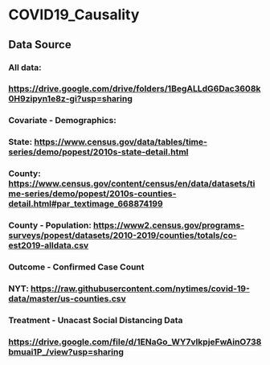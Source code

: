 # COVID19_Causality
## Data Source
### All data:
### https://drive.google.com/drive/folders/1BegALLdG6Dac3608k0H9zipyn1e8z-gi?usp=sharing
### Covariate - Demographics: 
### State: https://www.census.gov/data/tables/time-series/demo/popest/2010s-state-detail.html
### County: https://www.census.gov/content/census/en/data/datasets/time-series/demo/popest/2010s-counties-detail.html#par_textimage_668874199
### County - Population: https://www2.census.gov/programs-surveys/popest/datasets/2010-2019/counties/totals/co-est2019-alldata.csv

### Outcome - Confirmed Case Count
### NYT: https://raw.githubusercontent.com/nytimes/covid-19-data/master/us-counties.csv

### Treatment - Unacast Social Distancing Data
### https://drive.google.com/file/d/1ENaGo_WY7vIkpjeFwAinO738bmuai1P_/view?usp=sharing
